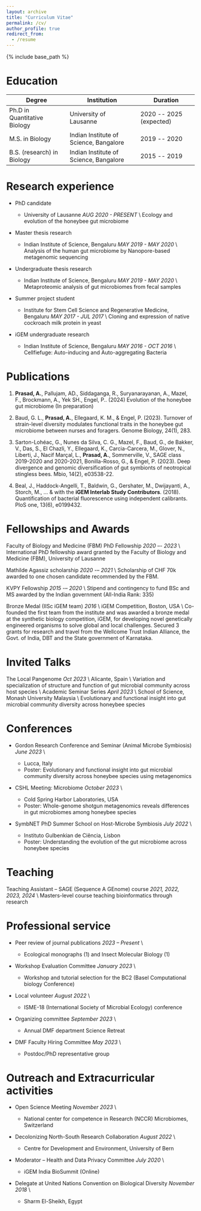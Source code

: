 ```yaml
---
layout: archive
title: "Curriculum Vitae"
permalink: /cv/
author_profile: true
redirect_from:
  - /resume
---
```


{% include base_path %}

Education
======

| Degree                       | Institution                            | Duration                |
| ---------------------------- | -------------------------------------- | ----------------------- |
| Ph.D in Quantitative Biology | University of Lausanne                 | 2020 -- 2025 (expected) |
| M.S. in Biology              | Indian Institute of Science, Bangalore | 2019 -- 2020            |
| B.S. (research) in Biology   | Indian Institute of Science, Bangalore | 2015 -- 2019            |

Research experience
======
* PhD candidate
  * University of Lausanne  _AUG 2020 - PRESENT_ \\
Ecology and evolution of the honeybee gut microbiome
* Master thesis research
  * Indian Institute of Science, Bengaluru  _MAY 2019 - MAY 2020_ \\
Analysis of the human gut microbiome by Nanopore-based metagenomic sequencing

* Undergraduate thesis research
  * Indian Institute of Science, Bengaluru  _MAY 2019 - MAY 2020_ \\
Metaproteomic analysis of gut microbiomes from fecal samples

* Summer project student
  * Institute for Stem Cell Science and Regenerative Medicine, Bengaluru  _MAY 2017 - JUL 2017_ \\
Cloning and expression of native cockroach milk protein in yeast
  
* iGEM undergraduate research
  * Indian Institute of Science, Bengaluru  _MAY 2016 - OCT 2016_ \\
Cellfiefuge: Auto-inducing and Auto-aggregating Bacteria

Publications
======

1. **Prasad, A.**, Pallujam, AD., Siddaganga, R., Suryanarayanan, A., Mazel, F., Brockmann, A., Yek SH., Engel, P.. (2024) Evolution of the honeybee gut microbiome (In preparation)

2. Baud, G. L., **Prasad, A.**, Ellegaard, K. M., & Engel, P. (2023). Turnover of strain-level diversity modulates functional traits in the honeybee gut microbiome between nurses and foragers. Genome Biology, 24(1), 283.

3. Sarton-Lohéac, G., Nunes da Silva, C. G., Mazel, F., Baud, G., de Bakker, V., Das, S., El Chazli, Y., Ellegaard, K., Carcia-Carcera, M., Glover, N., Liberti, J., Nacif Marçal, L., **Prasad, A.**, Sommerville, V., SAGE class 2019-2020 and 2020-2021, Bonilla-Rosso, G., & Engel, P. (2023). Deep divergence and genomic diversification of gut symbionts of neotropical stingless bees. Mbio, 14(2), e03538-22.

4. Beal, J., Haddock-Angelli, T., Baldwin, G., Gershater, M., Dwijayanti, A., Storch, M., ... & with the **iGEM Interlab Study Contributors**. (2018). Quantification of bacterial fluorescence using independent calibrants. PloS one, 13(6), e0199432.

Fellowships and Awards
======

Faculty of Biology and Medicine (FBM) PhD Fellowship  _2020 –- 2023_ \\
  International PhD fellowship award granted by the Faculty of Biology and Medicine (FBM), University of Lausanne

Mathilde Agassiz scholarship  _2020 -– 2021_ \\
  Scholarship of CHF 70k awarded to one chosen candidate recommended by the FBM.

KVPY Fellowship  _2015 -– 2020_ \\
  Stipend and contingency to fund BSc and MS awarded by the Indian government (All-India Rank: 335)

Bronze Medal (IISc iGEM team)  _2016_ \\
  iGEM Competition, Boston, USA \\
  Co-founded the first team from the institute and was awarded a bronze medal at the synthetic biology competition, iGEM, for developing novel genetically engineered organisms to solve global and local challenges. Secured 3 grants for research and travel from the Wellcome Trust Indian Alliance, the Govt. of India, DBT and the State government of Karnataka.
  
Invited Talks
======
The Local Pangenome  _Oct 2023_ \\
Alicante, Spain \\
  Variation and specialization of structure and function of gut microbial community across host species \\
Academic Seminar Series  _April 2023_ \\
School of Science, Monash University Malaysia \\
  Evolutionary and functional insight into gut microbial community diversity across honeybee species

Conferences
======

* Gordon Research Conference and Seminar (Animal Microbe Symbiosis) _June 2023_ \\
  * Lucca, Italy
  * Poster: Evolutionary and functional insight into gut microbial community diversity across honeybee species using metagenomics

* CSHL Meeting: Microbiome  _October 2023_ \\
  * Cold Spring Harbor Laboratories, USA
  * Poster: Whole-genome shotgun metagenomics reveals differences in gut microbiomes among honeybee species

* SymbNET PhD Summer School on Host-Microbe Symbiosis  _July 2022_ \\
  * Instituto Gulbenkian de Ciência, Lisbon
  * Poster: Understanding the evolution of the gut microbiome across honeybee species

Teaching
======
Teaching Assistant – SAGE (Sequence A GEnome) course  _2021, 2022, 2023, 2024_ \\
  Masters-level course teaching bioinformatics through research

Professional service
======
* Peer review of journal publications  _2023 – Present_ \\
  * Ecological monographs (1) and Insect Molecular Biology (1)

* Workshop Evaluation Committee  _January 2023_ \\
  * Workshop and tutorial selection for the BC2 (Basel Computational biology Conference)

* Local volunteer  _August 2022_ \\
  * ISME-18 (International Society of Microbial Ecology) conference

* Organizing committee  _September 2023_ \\
  * Annual DMF department Science Retreat

* DMF Faculty Hiring Committee  _May 2023_ \\
  * Postdoc/PhD representative group

Outreach and Extracurricular activities
======

* Open Science Meeting  _November 2023_ \\
  * National center for competence in Research (NCCR) Microbiomes, Switzerland

* Decolonizing North-South Research Collaboration  _August 2022_ \\
  * Centre for Development and Environment, University of Bern

* Moderator – Health and Data Privacy Committee   _July 2020_ \\
  * iGEM India BioSummit (Online)

* Delegate at United Nations Convention on Biological Diversity  _November 2018_ \\
  * Sharm El-Sheikh, Egypt